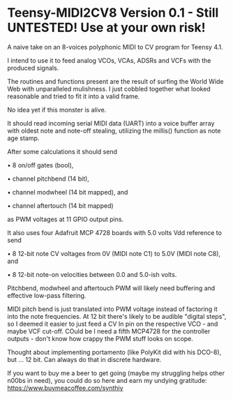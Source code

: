# Teensy-MIDI2CV8 Version 0.1 - Still UNTESTED! Use at your own risk!
A naive take on an 8-voices polyphonic MIDI to CV program for Teensy 4.1. 

I intend to use it to feed analog VCOs, VCAs, ADSRs and VCFs with the produced signals.

The routines and functions present are the result of surfing the World Wide Web with unparalleled mulishness. I just cobbled together what looked reasonable and tried to fit it into a valid frame.

No idea yet if this monster is alive.

It should read incoming serial MIDI data (UART) into a voice buffer array with oldest note and note-off stealing, utilizing the millis() function as note age stamp.

After some calculations it should send

• 8 on/off gates (bool), 

• channel pitchbend (14 bit), 

• channel modwheel (14 bit mapped), and 

• channel aftertouch (14 bit mapped) 

as PWM voltages at 11 GPIO output pins. 


It also uses four Adafruit MCP 4728 boards with 5.0 volts Vdd reference to send 

• 8 12-bit note CV voltages from 0V (MIDI note C1) to 5.0V (MIDI note C8), and 

• 8 12-bit note-on velocities between 0.0 and 5.0-ish volts.


Pitchbend, modwheel and aftertouch PWM will likely need buffering and effective low-pass filtering.

MIDI pitch bend is just translated into PWM voltage instead of factoring it into the note frequencies. At 12 bit there's likely to be audible "digital steps", so I deemed it easier to just feed a CV In pin on the respective VCO - and maybe VCF cut-off. COuld be I need a fifth MCP4728 for the controller outputs - don't know how crappy the PWM stuff looks on scope.

Thought about implementing portamento (like PolyKit did with his DCO-8), but ... 12 bit. Can always do that in discrete hardware.

If you want to buy me a beer to get going (maybe my struggling helps other n00bs in need), you could do so here and earn my undying gratitude: https://www.buymeacoffee.com/synthiy
